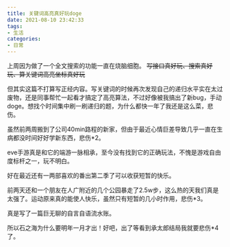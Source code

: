 ```yaml
---
title: 关键词高亮真好玩doge
date: 2021-08-10 23:42:33
tags: 
- 生活
categories: 
- 日常
---
```


上周因为做了一个全文搜索的功能一直在烧脑细胞。
~~写接口真好玩、搜索真好玩、算关键词高亮坐标真好玩~~

但其实这篇不打算写正经内容。写关键词的时候再次发现自己的递归水平实在太过废物，还是同事帮忙一起看才搞定了高亮算法，不过好像被我搞出了新bug，手动doge。想找个时间集中刷一刷递归的题，为什么都快一年了我还是这么菜，悲伤。

虽然前两周搬到了公司40min路程的新家，但由于最近心情巨差导致几乎一直在生病都没时间好好学新东西，悲伤*2。

eve手游真是和它的端游一脉相承，至今没有找到它的正确玩法，不愧是游戏自由度标杆之一，玩不明白。

好在最近还有一两部喜欢的番出第二季了可以收获短暂的快乐。

前两天还和一个朋友在人广附近的几个公园暴走了2.5w步，这么热的天我们真是太强了。运动原来真的能使人快乐，虽然只有短暂的几小时作用，悲伤*3。

真是写了一篇巨无聊的自言自语流水账。

所以石之海为什么要明年一月才出！好吧，出了等看到承太郎结局我就要悲伤*4了。



